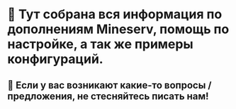 # 🚀 Тут собрана вся информация по дополнениям Mineserv, помощь по настройке, а так же примеры конфигураций.

## 🌵 Если у вас возникают какие-то вопросы / предложения, не стесняйтесь писать нам!